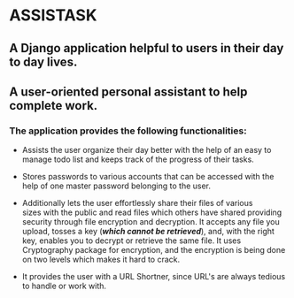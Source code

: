 # ASSISTASK
   ## A Django application helpful to users in their day to day lives. 
   ## A user-oriented personal assistant to help complete work. 
### The application provides the following functionalities: 

 * Assists the user organize their day better with the help of an easy to manage todo list and keeps track of the progress of their tasks.

 * Stores passwords to various accounts that can be accessed with the help of one master password belonging to the user.

 * Additionally lets the user effortlessly share their files of various sizes with the public and read files which others have shared providing security through file encryption and decryption. 
It accepts any file you upload, tosses a key (***which cannot be retrieved***), and, with the right key, enables you to decrypt or retrieve the same file. It uses Cryptography package for encryption, and the encryption is being done on two levels which makes it hard to crack. 

 * It provides the user with a URL Shortner, since URL's are always tedious to handle or work with. 
     

